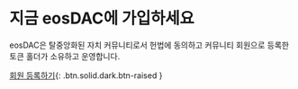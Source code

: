 **지금** eosDAC에 **가입하세요**
===

eosDAC은 탈중앙화된 자치 커뮤니티로서 헌법에 동의하고 커뮤니티 회원으로 등록한 토큰 홀더가 소유하고 운영합니다.

[회원 등록하기](https://members.eosdac.io){: .btn.solid.dark.btn-raised }